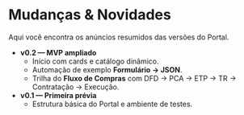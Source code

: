 # Mudanças & Novidades

Aqui você encontra os anúncios resumidos das versões do Portal.

- **v0.2 — MVP ampliado**
  - Início com cards e catálogo dinâmico.
  - Automação de exemplo **Formulário → JSON**.
  - Trilha do **Fluxo de Compras** com DFD → PCA → ETP → TR → Contratação → Execução.
- **v0.1 — Primeira prévia**
  - Estrutura básica do Portal e ambiente de testes.
